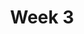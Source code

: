 ---
    title: Week 3
    weekNumber: 3
    days:
      - date: 2021-02-01
        events:
          "**Lecture 6**{: .label .label-lecture } Lists and String Manipulation":
      - date: 2021-02-03
        events:
          "**Lecture 7**{: .label .label-lecture } Iteration 2":
      - date: 2021-02-05
        events:
          "**Lecture 8**{: .label .label-lecture } Functions 1":
---